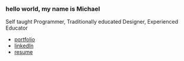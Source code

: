 ### hello world, my name is Michael
Self taught Programmer, Traditionally educated Designer, Experienced Educator

- [portfolio](https://intrvertmichael.github.io)
- [linkedIn](https://www.linkedin.com/in/michaelpaguay/)
- [resume](https://resume.creddle.io/resume/ge4tz5cva4l)

<!--
**intrvertmichael/intrvertmichael** is a ✨ _special_ ✨ repository because its `README.md` (this file) appears on your GitHub profile.

Here are some ideas to get you started:

- 🔭 I’m currently working on ...
- 🌱 I’m currently learning ...
- 👯 I’m looking to collaborate on ...
- 🤔 I’m looking for help with ...
- 💬 Ask me about ...
- 📫 How to reach me: ...
- 😄 Pronouns: ...
- ⚡ Fun fact: ...
-->
